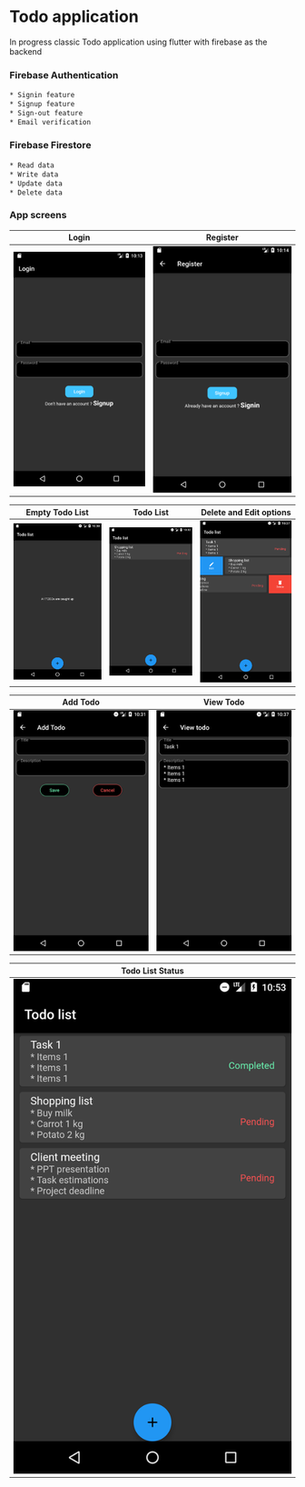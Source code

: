 #  Todo application

In progress classic Todo application using flutter with firebase as the backend

### Firebase Authentication

    * Signin feature
    * Signup feature
    * Sign-out feature
    * Email verification

### Firebase Firestore

    * Read data
    * Write data
    * Update data
    * Delete data

### App screens

| Login                   | Register                      |
| ----------------------- | ----------------------------- |
| ![Login](doc/login.png) | ![Register](doc/register.png) |


| Empty Todo List                             | Todo List                       | Delete and Edit options                                    |
| ------------------------------------------- | ------------------------------- | ---------------------------------------------------------- |
| ![Empty Todo List](doc/empty_todo_list.png) | ![Todo List](doc/todo_list.png) | ![Delete and Edit options](doc/delete_and_edit_option.png) |

| Add Todo                      | View Todo                       | 
| ----------------------------- | ------------------------------- |
| ![Add Todo](doc/add_todo.png) | ![View Todo](doc/view_todo.png) |

| Todo List Status              |
| ----------------------------- |
| ![Add Todo](doc/todo_list_status.png) |"# 200100140_IntroToAppDev_assignmennt_4" 
